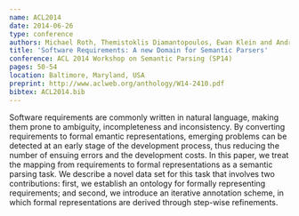 ```yaml
---
name: ACL2014
date: 2014-06-26
type: conference
authors: Michael Roth, Themistoklis Diamantopoulos, Ewan Klein and Andreas L. Symeonidis
title: 'Software Requirements: A new Domain for Semantic Parsers'
conference: ACL 2014 Workshop on Semantic Parsing (SP14)
pages: 50-54
location: Baltimore, Maryland, USA
preprint: http://www.aclweb.org/anthology/W14-2410.pdf
bibtex: ACL2014.bib
---
```


Software requirements are commonly written in natural language, making them prone to 
ambiguity, incompleteness and inconsistency. By converting requirements to formal 
emantic representations, emerging problems can be detected at an early stage of the 
development process, thus reducing the number of ensuing errors and the development 
costs. In this paper, we treat the mapping from requirements to formal representations 
as a semantic parsing task. We describe a novel data set for this task that involves two 
contributions: first, we establish an ontology for formally representing requirements; 
and second, we introduce an iterative annotation scheme, in which formal representations 
are derived through step-wise refinements.
